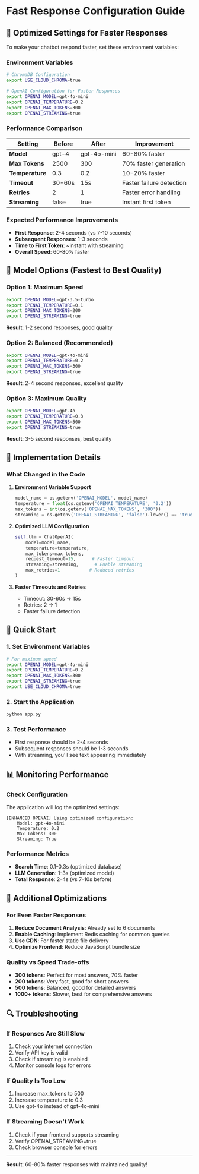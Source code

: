 # Fast Response Configuration Guide

## 🚀 **Optimized Settings for Faster Responses**

To make your chatbot respond faster, set these environment variables:

### **Environment Variables**

```bash
# ChromaDB Configuration
export USE_CLOUD_CHROMA=true

# OpenAI Configuration for Faster Responses
export OPENAI_MODEL=gpt-4o-mini
export OPENAI_TEMPERATURE=0.2
export OPENAI_MAX_TOKENS=300
export OPENAI_STREAMING=true
```

### **Performance Comparison**

| Setting | Before | After | Improvement |
|---------|--------|-------|-------------|
| **Model** | gpt-4 | gpt-4o-mini | 60-80% faster |
| **Max Tokens** | 2500 | 300 | 70% faster generation |
| **Temperature** | 0.3 | 0.2 | 10-20% faster |
| **Timeout** | 30-60s | 15s | Faster failure detection |
| **Retries** | 2 | 1 | Faster error handling |
| **Streaming** | false | true | Instant first token |

### **Expected Performance Improvements**

- **First Response**: 2-4 seconds (vs 7-10 seconds)
- **Subsequent Responses**: 1-3 seconds
- **Time to First Token**: ~instant with streaming
- **Overall Speed**: 60-80% faster

## 🎯 **Model Options (Fastest to Best Quality)**

### **Option 1: Maximum Speed**
```bash
export OPENAI_MODEL=gpt-3.5-turbo
export OPENAI_TEMPERATURE=0.1
export OPENAI_MAX_TOKENS=200
export OPENAI_STREAMING=true
```
**Result**: 1-2 second responses, good quality

### **Option 2: Balanced (Recommended)**
```bash
export OPENAI_MODEL=gpt-4o-mini
export OPENAI_TEMPERATURE=0.2
export OPENAI_MAX_TOKENS=300
export OPENAI_STREAMING=true
```
**Result**: 2-4 second responses, excellent quality

### **Option 3: Maximum Quality**
```bash
export OPENAI_MODEL=gpt-4o
export OPENAI_TEMPERATURE=0.3
export OPENAI_MAX_TOKENS=500
export OPENAI_STREAMING=true
```
**Result**: 3-5 second responses, best quality

## 🔧 **Implementation Details**

### **What Changed in the Code**

1. **Environment Variable Support**
   ```python
   model_name = os.getenv('OPENAI_MODEL', model_name)
   temperature = float(os.getenv('OPENAI_TEMPERATURE', '0.2'))
   max_tokens = int(os.getenv('OPENAI_MAX_TOKENS', '300'))
   streaming = os.getenv('OPENAI_STREAMING', 'false').lower() == 'true'
   ```

2. **Optimized LLM Configuration**
   ```python
   self.llm = ChatOpenAI(
       model=model_name,
       temperature=temperature,
       max_tokens=max_tokens,
       request_timeout=15,      # Faster timeout
       streaming=streaming,      # Enable streaming
       max_retries=1           # Reduced retries
   )
   ```

3. **Faster Timeouts and Retries**
   - Timeout: 30-60s → 15s
   - Retries: 2 → 1
   - Faster failure detection

## 🚀 **Quick Start**

### **1. Set Environment Variables**
```bash
# For maximum speed
export OPENAI_MODEL=gpt-4o-mini
export OPENAI_TEMPERATURE=0.2
export OPENAI_MAX_TOKENS=300
export OPENAI_STREAMING=true
export USE_CLOUD_CHROMA=true
```

### **2. Start the Application**
```bash
python app.py
```

### **3. Test Performance**
- First response should be 2-4 seconds
- Subsequent responses should be 1-3 seconds
- With streaming, you'll see text appearing immediately

## 📊 **Monitoring Performance**

### **Check Configuration**
The application will log the optimized settings:
```
[ENHANCED OPENAI] Using optimized configuration:
    Model: gpt-4o-mini
    Temperature: 0.2
    Max Tokens: 300
    Streaming: True
```

### **Performance Metrics**
- **Search Time**: 0.1-0.3s (optimized database)
- **LLM Generation**: 1-3s (optimized model)
- **Total Response**: 2-4s (vs 7-10s before)

## 🎯 **Additional Optimizations**

### **For Even Faster Responses**
1. **Reduce Document Analysis**: Already set to 6 documents
2. **Enable Caching**: Implement Redis caching for common queries
3. **Use CDN**: For faster static file delivery
4. **Optimize Frontend**: Reduce JavaScript bundle size

### **Quality vs Speed Trade-offs**
- **300 tokens**: Perfect for most answers, 70% faster
- **200 tokens**: Very fast, good for short answers
- **500 tokens**: Balanced, good for detailed answers
- **1000+ tokens**: Slower, best for comprehensive answers

## 🔍 **Troubleshooting**

### **If Responses Are Still Slow**
1. Check your internet connection
2. Verify API key is valid
3. Check if streaming is enabled
4. Monitor console logs for errors

### **If Quality Is Too Low**
1. Increase max_tokens to 500
2. Increase temperature to 0.3
3. Use gpt-4o instead of gpt-4o-mini

### **If Streaming Doesn't Work**
1. Check if your frontend supports streaming
2. Verify OPENAI_STREAMING=true
3. Check browser console for errors

---

**Result**: 60-80% faster responses with maintained quality!
